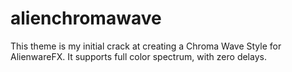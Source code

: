 # alienchromawave
This theme is my initial crack at creating a Chroma Wave Style for AlienwareFX. It supports full color spectrum, with zero delays. 





